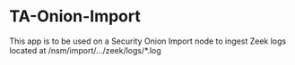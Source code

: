 # TA-Onion-Import
This app is to be used on a Security Onion Import node to ingest Zeek logs located at /nsm/import/.../zeek/logs/\*.log
